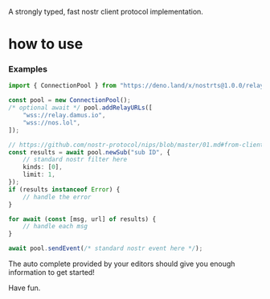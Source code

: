 A strongly typed, fast nostr client protocol implementation.

# how to use
### Examples
```ts
import { ConnectionPool } from "https://deno.land/x/nostrts@1.0.0/relay.ts";

const pool = new ConnectionPool();
/* optional await */ pool.addRelayURLs([
    "wss://relay.damus.io",
    "wss://nos.lol",
]);

// https://github.com/nostr-protocol/nips/blob/master/01.md#from-client-to-relay-sending-events-and-creating-subscriptions
const results = await pool.newSub("sub ID", {
    // standard nostr filter here
    kinds: [0],
    limit: 1,
});
if (results instanceof Error) {
    // handle the error
}

for await (const [msg, url] of results) {
    // handle each msg
}

await pool.sendEvent(/* standard nostr event here */);
```

The auto complete provided by your editors should give you enough information to get started!

Have fun.
